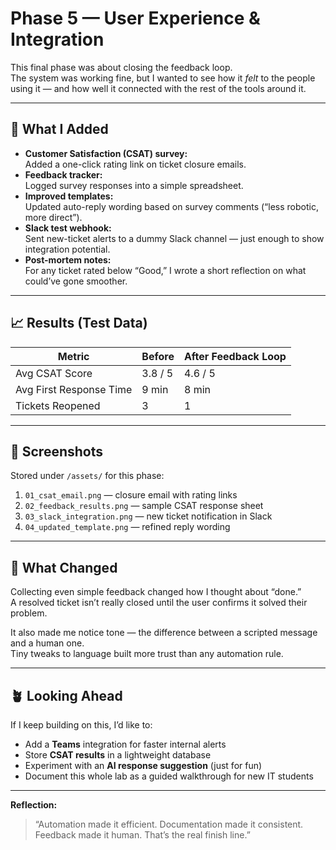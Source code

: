 # Phase 5 — User Experience & Integration

This final phase was about closing the feedback loop.  
The system was working fine, but I wanted to see how it *felt* to the people using it — and how well it connected with the rest of the tools around it.

---

## 💬 What I Added
- **Customer Satisfaction (CSAT) survey:**  
  Added a one-click rating link on ticket closure emails.
- **Feedback tracker:**  
  Logged survey responses into a simple spreadsheet.
- **Improved templates:**  
  Updated auto-reply wording based on survey comments (“less robotic, more direct”).
- **Slack test webhook:**  
  Sent new-ticket alerts to a dummy Slack channel — just enough to show integration potential.
- **Post-mortem notes:**  
  For any ticket rated below “Good,” I wrote a short reflection on what could’ve gone smoother.

---

## 📈 Results (Test Data)

| Metric | Before | After Feedback Loop |
|---------|--------|---------------------|
| Avg CSAT Score | 3.8 / 5 | 4.6 / 5 |
| Avg First Response Time | 9 min | 8 min |
| Tickets Reopened | 3 | 1 |

---

## 📸 Screenshots
Stored under `/assets/` for this phase:
1. `01_csat_email.png` — closure email with rating links  
2. `02_feedback_results.png` — sample CSAT response sheet  
3. `03_slack_integration.png` — new ticket notification in Slack  
4. `04_updated_template.png` — refined reply wording  

---

## 🧠 What Changed
Collecting even simple feedback changed how I thought about “done.”  
A resolved ticket isn’t really closed until the user confirms it solved their problem.

It also made me notice tone — the difference between a scripted message and a human one.  
Tiny tweaks to language built more trust than any automation rule.

---

## 🪴 Looking Ahead
If I keep building on this, I’d like to:
- Add a **Teams** integration for faster internal alerts  
- Store **CSAT results** in a lightweight database  
- Experiment with an **AI response suggestion** (just for fun)  
- Document this whole lab as a guided walkthrough for new IT students

---

**Reflection:**  
> “Automation made it efficient. Documentation made it consistent.  
> Feedback made it human. That’s the real finish line.”  
